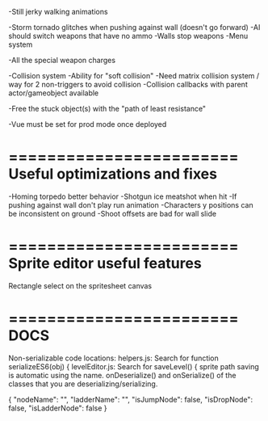 -Still jerky walking animations

-Storm tornado glitches when pushing against wall (doesn't go forward)
-AI should switch weapons that have no ammo
-Walls stop weapons
-Menu system

-All the special weapon charges

-Collision system
  -Ability for "soft collision"
  -Need matrix collision system / way for 2 non-triggers to avoid collision
  -Collision callbacks with parent actor/gameobject available

-Free the stuck object(s) with the "path of least resistance"

-Vue must be set for prod mode once deployed

========================
Useful optimizations and fixes
========================
-Homing torpedo better behavior
-Shotgun ice meatshot when hit
-If pushing against wall don't play run animation
-Characters y positions can be inconsistent on ground
-Shoot offsets are bad for wall slide

========================
Sprite editor useful features
========================
Rectangle select on the spritesheet canvas

========================
DOCS
========================
Non-serializable code locations:
helpers.js: Search for 
  function serializeES6(obj) {
levelEditor.js: Search for
  saveLevel() {
sprite path saving is automatic using the name. 
onDeserialize() and onSerialize() of the classes that you are deserializing/serializing.

{
  "nodeName": "",
  "ladderName": "",
  "isJumpNode": false,
  "isDropNode": false,
  "isLadderNode": false
}